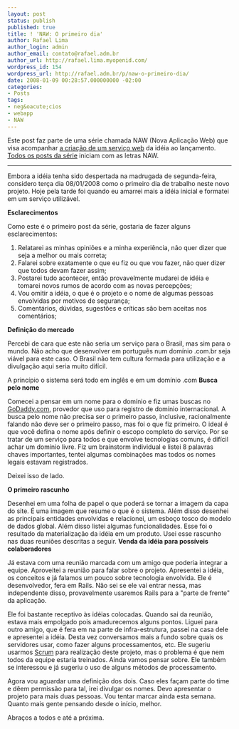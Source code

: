 ```yaml
---
layout: post
status: publish
published: true
title: ! 'NAW: O primeiro dia'
author: Rafael Lima
author_login: admin
author_email: contato@rafael.adm.br
author_url: http://rafael.lima.myopenid.com/
wordpress_id: 154
wordpress_url: http://rafael.adm.br/p/naw-o-primeiro-dia/
date: 2008-01-09 00:28:57.000000000 -02:00
categories:
- Posts
tags:
- neg&oacute;cios
- webapp
- NAW
---
```

Este post faz parte de uma s&eacute;rie chamada NAW (Nova Aplica&ccedil;&atilde;o Web) que visa acompanhar <a href="http://rafael.adm.br/p/que-tal-acompanhar-o-nascimento-de-um-servico-web/">a cria&ccedil;&atilde;o de um servi&ccedil;o web</a> da id&eacute;ia ao lan&ccedil;amento. <a href="http://rafael.adm.br/tag/naw">Todos os posts da s&eacute;rie</a> iniciam com as letras NAW.
<hr />Embora a id&eacute;ia tenha sido despertada na madrugada de segunda-feira, considero ter&ccedil;a dia 08/01/2008 como o primeiro dia de trabalho neste novo projeto. Hoje pela tarde foi quando eu amarrei mais a id&eacute;ia inicial e formatei em um servi&ccedil;o utiliz&aacute;vel.

<strong>Esclarecimentos</strong>

Como este &eacute; o primeiro post da s&eacute;rie, gostaria de fazer alguns esclarecimentos:
<ol>
	<li>Relatarei as minhas opini&otilde;es e a minha experi&ecirc;ncia, n&atilde;o quer dizer que seja a melhor ou mais correta;</li>
	<li>Falarei sobre exatamente o que eu fiz ou que vou fazer, n&atilde;o quer dizer que todos devam fazer assim;</li>
	<li>Postarei tudo acontecer, ent&atilde;o provavelmente mudarei de id&eacute;ia e tomarei novos rumos de acordo com as novas percep&ccedil;&otilde;es;</li>
	<li>Vou omitir a id&eacute;ia, o que &eacute; o projeto e o nome de algumas pessoas envolvidas por motivos de seguran&ccedil;a;</li>
	<li>Coment&aacute;rios, d&uacute;vidas, sugest&otilde;es e cr&iacute;ticas s&atilde;o bem aceitas nos coment&aacute;rios;</li>
</ol>
<strong>Defini&ccedil;&atilde;o do mercado</strong>

Percebi de cara que este n&atilde;o seria um servi&ccedil;o para o Brasil, mas sim para o mundo. N&atilde;o acho que desenvolver em portugu&ecirc;s num dom&iacute;nio .com.br seja vi&aacute;vel para este caso. O Brasil n&atilde;o tem cultura formada para utiliza&ccedil;&atilde;o e a divulga&ccedil;&atilde;o aqui seria muito dif&iacute;cil.

A princ&iacute;pio o sistema ser&aacute; todo em ingl&ecirc;s e em um dom&iacute;nio .com
<strong>Busca pelo nome</strong>

Comecei a pensar em um nome para o dom&iacute;nio e fiz umas buscas no <a href="http://GoDaddy.com">GoDaddy.com</a>, provedor que uso para registro de dom&iacute;nio internacional. A busca pelo nome n&atilde;o precisa ser o primeiro passo, inclusive, racionalmente falando n&atilde;o deve ser o primeiro passo, mas foi o que fiz primeiro. O ideal &eacute; que voc&ecirc; defina o nome ap&oacute;s definir o escopo completo do servi&ccedil;o.
Por se tratar de um servi&ccedil;o para todos e que envolve tecnologias comuns, &eacute; dif&iacute;cil achar um dom&iacute;nio livre. Fiz um brainstorm individual e listei 8 palavras chaves importantes, tentei algumas combina&ccedil;&otilde;es mas todos os nomes legais estavam registrados.

Deixei isso de lado.

<strong>O primeiro rascunho</strong>

Desenhei em uma folha de papel o que poder&aacute; se tornar a imagem da capa do site. &Eacute; uma imagem que resume o que &eacute; o sistema. Al&eacute;m disso desenhei as principais entidades envolvidas e relacionei, um esbo&ccedil;o tosco do modelo de dados global. Al&eacute;m disso listei algumas funcionalidades. Esse foi o resultado da materializa&ccedil;&atilde;o da id&eacute;ia em um produto. Usei esse rascunho nas duas reuni&otilde;es descritas a seguir.
<strong>Venda da id&eacute;ia para poss&iacute;veis colaboradores</strong>

J&aacute; estava com uma reuni&atilde;o marcada com um amigo que poderia integrar a equipe. Aproveitei a reuni&atilde;o para falar sobre o projeto. Apresentei a id&eacute;ia, os conceitos e j&aacute; falamos um pouco sobre tecnologia envolvida. Ele &eacute; desenvolvedor, fera em Rails. N&atilde;o sei se ele vai entrar nessa, mas independente disso, provavelmente usaremos Rails para a "parte de frente" da aplica&ccedil;&atilde;o.

Ele foi bastante receptivo &agrave;s id&eacute;ias colocadas. Quando sai da reuni&atilde;o, estava mais empolgado pois amadurecemos alguns pontos.
Liguei para outro amigo, que &eacute; fera em na parte de infra-estrutura, passei na casa dele e apresentei a id&eacute;ia. Desta vez conversamos mais a fundo sobre quais os servidores usar, como fazer alguns processamentos, etc. Ele sugeriu usarmos <a href="http://en.wikipedia.org/wiki/Scrum_(development)">Scrum</a> para realiza&ccedil;&atilde;o deste projeto, mas o problema &eacute; que nem todos da equipe estaria treinados. Ainda vamos pensar sobre. Ele tamb&eacute;m se interessou e j&aacute; sugeriu o uso de alguns m&eacute;todos de processamento.

Agora vou aguardar uma defini&ccedil;&atilde;o dos dois. Caso eles fa&ccedil;am parte do time e d&ecirc;em permiss&atilde;o para tal, irei divulgar os nomes. Devo apresentar o projeto para mais duas pessoas. Vou tentar marcar ainda esta semana. Quanto mais gente pensando desde o in&iacute;cio, melhor.

Abra&ccedil;os a todos e at&eacute; a pr&oacute;xima.
